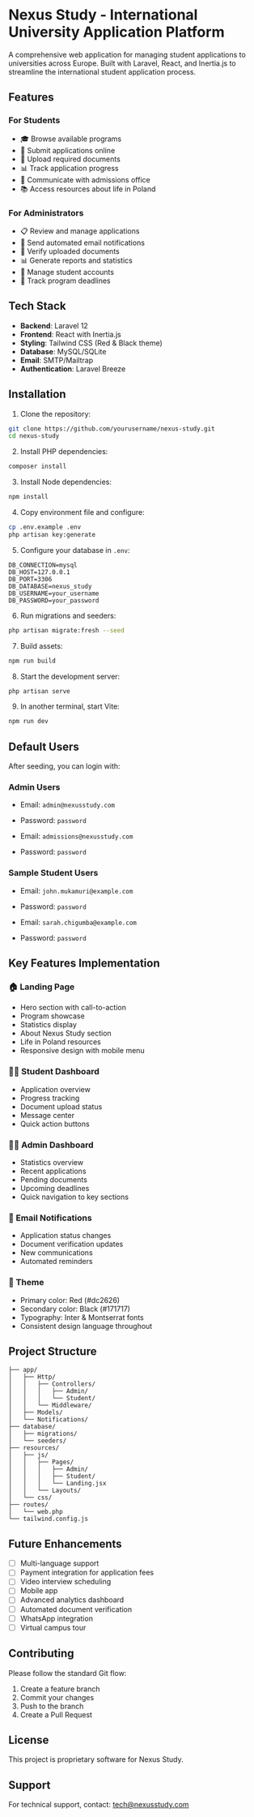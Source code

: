 # Nexus Study - International University Application Platform

A comprehensive web application for managing student applications to universities across Europe. Built with Laravel, React, and Inertia.js to streamline the international student application process.

## Features

### For Students
- 🎓 Browse available programs
- 📝 Submit applications online
- 📄 Upload required documents
- 📊 Track application progress
- 💬 Communicate with admissions office
- 📚 Access resources about life in Poland

### For Administrators
- 📋 Review and manage applications
- 📧 Send automated email notifications
- 📑 Verify uploaded documents
- 📊 Generate reports and statistics
- 👥 Manage student accounts
- 🎯 Track program deadlines

## Tech Stack

- **Backend**: Laravel 12
- **Frontend**: React with Inertia.js
- **Styling**: Tailwind CSS (Red & Black theme)
- **Database**: MySQL/SQLite
- **Email**: SMTP/Mailtrap
- **Authentication**: Laravel Breeze

## Installation

1. Clone the repository:
```bash
git clone https://github.com/yourusername/nexus-study.git
cd nexus-study
```

2. Install PHP dependencies:
```bash
composer install
```

3. Install Node dependencies:
```bash
npm install
```

4. Copy environment file and configure:
```bash
cp .env.example .env
php artisan key:generate
```

5. Configure your database in `.env`:
```env
DB_CONNECTION=mysql
DB_HOST=127.0.0.1
DB_PORT=3306
DB_DATABASE=nexus_study
DB_USERNAME=your_username
DB_PASSWORD=your_password
```

6. Run migrations and seeders:
```bash
php artisan migrate:fresh --seed
```

7. Build assets:
```bash
npm run build
```

8. Start the development server:
```bash
php artisan serve
```

9. In another terminal, start Vite:
```bash
npm run dev
```

## Default Users

After seeding, you can login with:

### Admin Users
- Email: `admin@nexusstudy.com`
- Password: `password`

- Email: `admissions@nexusstudy.com`
- Password: `password`

### Sample Student Users
- Email: `john.mukamuri@example.com`
- Password: `password`

- Email: `sarah.chigumba@example.com`
- Password: `password`

## Key Features Implementation

### 🏠 Landing Page
- Hero section with call-to-action
- Program showcase
- Statistics display
- About Nexus Study section
- Life in Poland resources
- Responsive design with mobile menu

### 👨‍🎓 Student Dashboard
- Application overview
- Progress tracking
- Document upload status
- Message center
- Quick action buttons

### 👨‍💼 Admin Dashboard
- Statistics overview
- Recent applications
- Pending documents
- Upcoming deadlines
- Quick navigation to key sections

### 📧 Email Notifications
- Application status changes
- Document verification updates
- New communications
- Automated reminders

### 🎨 Theme
- Primary color: Red (#dc2626)
- Secondary color: Black (#171717)
- Typography: Inter & Montserrat fonts
- Consistent design language throughout

## Project Structure

```
├── app/
│   ├── Http/
│   │   ├── Controllers/
│   │   │   ├── Admin/
│   │   │   └── Student/
│   │   └── Middleware/
│   ├── Models/
│   └── Notifications/
├── database/
│   ├── migrations/
│   └── seeders/
├── resources/
│   ├── js/
│   │   ├── Pages/
│   │   │   ├── Admin/
│   │   │   ├── Student/
│   │   │   └── Landing.jsx
│   │   └── Layouts/
│   └── css/
├── routes/
│   └── web.php
└── tailwind.config.js
```

## Future Enhancements

- [ ] Multi-language support
- [ ] Payment integration for application fees
- [ ] Video interview scheduling
- [ ] Mobile app
- [ ] Advanced analytics dashboard
- [ ] Automated document verification
- [ ] WhatsApp integration
- [ ] Virtual campus tour

## Contributing

Please follow the standard Git flow:
1. Create a feature branch
2. Commit your changes
3. Push to the branch
4. Create a Pull Request

## License

This project is proprietary software for Nexus Study.

## Support

For technical support, contact: tech@nexusstudy.com
